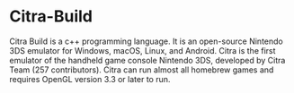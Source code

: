 # Citra-Build
Citra Build is a c++ programming language. It is an open-source Nintendo 3DS emulator for Windows, macOS, Linux, and Android. Citra is the first emulator of the handheld game console Nintendo 3DS, developed by Citra Team (257 contributors). Citra can run almost all homebrew games and requires OpenGL version 3.3 or later to run. 

